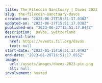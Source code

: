 ```yaml
---
title: The Filecoin Sanctuary | Davos 2023
slug: the-filecoin-sanctuary-davos
created-on: "2023-06-27T15:51:17.030Z"
updated-on: "2023-06-27T15:51:17.038Z"
published-on: "2023-06-27T15:51:17.044Z"
description:  Davos, Switzerland
external-link:
  href: https://events.fil.org/davos
  text: null
start-date: "2023-01-15T16:51:17.049Z"
end-date: "2023-01-20T16:51:17.055Z"
image:
  url: /assets/images/davos-2023-pic.png
  alt: null
involvement: hosted
---
```

